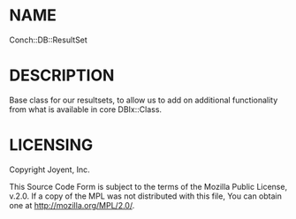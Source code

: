 # NAME

Conch::DB::ResultSet

# DESCRIPTION

Base class for our resultsets, to allow us to add on additional functionality from what is
available in core DBIx::Class.

# LICENSING

Copyright Joyent, Inc.

This Source Code Form is subject to the terms of the Mozilla Public License,
v.2.0. If a copy of the MPL was not distributed with this file, You can obtain
one at http://mozilla.org/MPL/2.0/.
